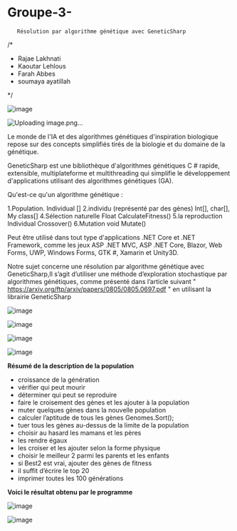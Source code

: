 # Groupe-3-
       Résolution par algorithme génétique avec GeneticSharp
       
       
/* 

* Rajae Lakhnati 
* Kaoutar Lehlous 
* Farah Abbes
* soumaya ayatillah 

*/

![image](https://user-images.githubusercontent.com/75318261/113597157-94494a00-963b-11eb-8b14-3494d47d2537.png)


![Uploading image.png…]()


Le monde de l'IA et des algorithmes génétiques d'inspiration biologique repose sur des concepts simplifiés tirés de la biologie et du domaine de la génétique. 


GeneticSharp est une bibliothèque d'algorithmes génétiques C # rapide, extensible, multiplateforme et multithreading qui simplifie le développement d'applications utilisant des algorithmes génétiques (GA). 

Qu'est-ce qu'un algorithme génétique : 

1.Population.                                        Individual []
2.individu (représenté par des gènes)                Int[], char[], My class[]
4.Sélection naturelle                                Float CalculateFitness()
5.la reproduction                                    Individual Crossover()
6.Mutation                                           void Mutate()

Peut être utilisé dans tout type d'applications .NET Core et .NET Framework, comme les jeux ASP .NET MVC, ASP .NET Core, Blazor, Web Forms, UWP, Windows Forms, GTK #, Xamarin et Unity3D.

Notre sujet concerne une résolution par algorithme génétique avec GeneticSharp,Il s’agit d’utiliser une méthode d’exploration stochastique par algorithmes génétiques, comme présenté dans l’article suivant " https://arxiv.org/ftp/arxiv/papers/0805/0805.0697.pdf " en utilisant la librairie GeneticSharp

![image](https://user-images.githubusercontent.com/75318261/113018756-286d6a00-9181-11eb-9773-729ff0a81bae.png)

![image](https://user-images.githubusercontent.com/75318261/113019094-85692000-9181-11eb-89c2-19e15441d600.png)



![image](https://user-images.githubusercontent.com/75318261/113019187-9b76e080-9181-11eb-9f7b-0e5a5282da9c.png)



![image](https://user-images.githubusercontent.com/75318261/113019236-a7fb3900-9181-11eb-8377-83b848332eab.png)


**Résumé de la description de la population**

* croissance de la génération 
* vérifier qui peut mourir
* déterminer qui peut se reproduire
* faire le croisement des gènes et les ajouter à la population
* muter quelques gènes dans la nouvelle population
* calculer l’aptitude de tous les gènes Genomes.Sort();
* tuer tous les gènes au-dessus de la limite de la population
* choisir au hasard les mamans et les pères
* les rendre égaux
* les croiser et les ajouter selon la forme physique
* choisir le meilleur 2 parmi les parents et les enfants
* si Best2 est vrai, ajouter des gènes de fitness
* il suffit d’écrire le top 20
* imprimer toutes les 100 générations

**Voici le résultat obtenu par le programme**

![image](https://user-images.githubusercontent.com/75318261/113020130-96666100-9182-11eb-8585-aeec9bea70a3.png)

![image](https://user-images.githubusercontent.com/75318261/113021264-b34f6400-9183-11eb-9938-c0dc2fba3295.png)



